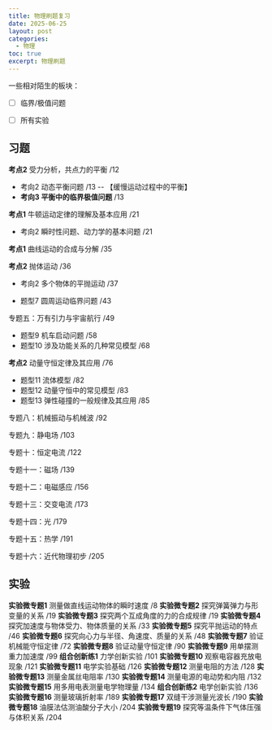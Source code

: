 ```yaml
---
title: 物理刷题复习
date: 2025-06-25
layout: post
categories:
  - 物理
toc: true
excerpt: 物理刷题
---
```


一些相对陌生的板块：

- [ ] 临界/极值问题
- [ ] 所有实验



## 习题

**考点2** 受力分析，共点力的平衡 /12

- 考向2 动态平衡问题 /13 -- 【缓慢运动过程中的平衡】
- **考向3 平衡中的临界极值问题** /13

**考点1** 牛顿运动定律的理解及基本应用 /21

- 考向2 瞬时性问题、动力学的基本问题 /21

**考点1** 曲线运动的合成与分解 /35

**考点2** 抛体运动 /36

- 考向2 多个物体的平抛运动 /37

- 题型7 圆周运动临界问题 /43

专题五：万有引力与宇宙航行 /49

- 题型9 机车启动问题 /58
- 题型10 涉及功能关系的几种常见模型 /68

**考点2** 动量守恒定律及其应用 /76

- 题型11 流体模型 /82
- 题型12 动量守恒中的常见模型 /83
- 题型13 弹性碰撞的一般规律及其应用 /85

专题八：机械振动与机械波 /92

专题九：静电场 /103

专题十：恒定电流 /122

专题十一：磁场 /139

专题十二：电磁感应 /156

专题十三：交变电流 /173

专题十四：光 /179

专题十五：热学 /191

专题十六：近代物理初步 /205



## 实验

**实验微专题1** 测量做直线运动物体的瞬时速度 /8
	**实验微专题2** 探究弹簧弹力与形变量的关系 /19
	**实验微专题3** 探究两个互成角度的力的合成规律 /19
	**实验微专题4** 探究加速度与物体受力、物体质量的关系 /33
	**实验微专题5** 探究平抛运动的特点 /46
	**实验微专题6** 探究向心力与半径、角速度、质量的关系 /48
	**实验微专题7** 验证机械能守恒定律 /72
	**实验微专题8** 验证动量守恒定律 /90
	**实验微专题9** 用单摆测重力加速度 /99
	**组合创新练1** 力学创新实验 /101
	**实验微专题10** 观察电容器充放电现象 /121
	**实验微专题11** 电学实验基础 /126
	**实验微专题12** 测量电阻的方法 /128
	**实验微专题13** 测量金属丝电阻率 /130
	**实验微专题14** 测量电源的电动势和内阻 /132
	**实验微专题15** 用多用电表测量电学物理量 /134
	**组合创新练2** 电学创新实验 /136
	**实验微专题16** 测量玻璃折射率 /189
	**实验微专题17** 双缝干涉测量光波长 /190
	**实验微专题18** 油膜法估测油酸分子大小 /204
	**实验微专题19** 探究等温条件下气体压强与体积关系 /204
